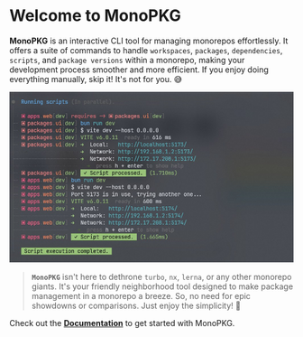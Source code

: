 # Welcome to MonoPKG

**MonoPKG** is an interactive CLI tool for managing monorepos effortlessly. It offers a suite of commands to handle
`workspaces`, `packages`, `dependencies`, `scripts`, and `package versions` within a monorepo, making your development
process smoother and more efficient. If you enjoy doing everything manually, skip it! It's not for you. 😅

![MonoPKG](/docs/public/overview.jpg)

> **`MonoPKG`** isn't here to dethrone `turbo`, `nx`, `lerna`, or any other monorepo giants. It's your friendly
> neighborhood tool designed to make package management in a monorepo a breeze. So, no need for epic showdowns or
> comparisons. Just enjoy the simplicity! 🍺

Check out the [**Documentation**](https://beerush-id.github.io/monopkg) to get started with MonoPKG.
